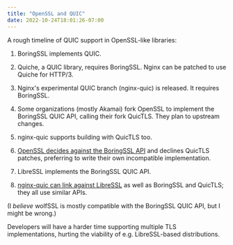 ```yaml
---
title: "OpenSSL and QUIC"
date: 2022-10-24T18:01:26-07:00
---
```

A rough timeline of QUIC support in OpenSSL-like libraries:

1. BoringSSL implements QUIC.

2. Quiche, a QUIC library, requires BoringSSL. Nginx can be patched to use Quiche for HTTP/3.

3. Nginx's experimental QUIC branch (nginx-quic) is released. It requires BoringSSL.

4. Some organizations (mostly Akamai) fork OpenSSL to implement the BoringSSL QUIC API, calling their fork QuicTLS. They plan to upstream changes.

5. nginx-quic supports building with QuicTLS too.

6. [OpenSSL decides against the BoringSSL API](https://daniel.haxx.se/blog/2021/10/25/the-quic-api-openssl-will-not-provide/) and declines QuicTLS patches, preferring to write their own incompatible implementation.

7. LibreSSL implements the BoringSSL QUIC API.

8. [nginx-quic can link against LibreSSL](https://hg.nginx.org/nginx-quic/rev/79cd6993a3e3) as well as BoringSSL and QuicTLS; they all use similar APIs.

(I _believe_ wolfSSL is mostly compatible with the BoringSSL QUIC API, but I might be wrong.)

Developers will have a harder time supporting multiple TLS implementations, hurting the viability of e.g. LibreSSL-based distributions.

